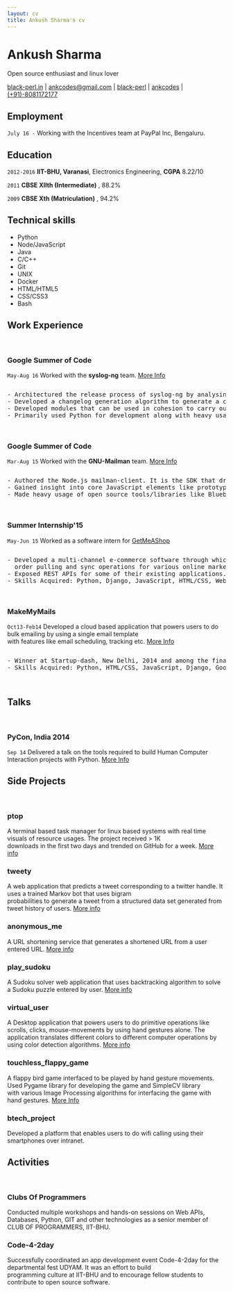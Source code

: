 ```yaml
---
layout: cv
title: Ankush Sharma's cv
---
```

# Ankush Sharma
Open source enthusiast and linux lover

<div id="webaddress">
<a href="http://black-perl.in">black-perl.in</a>
|
<i class="fa fa-envelope"></i> <a href="mailto:ankcodes@gmail.com">ankcodes@gmail.com</a>
|
<i class="fa fa-github"></i> <a href="http://github.com/black-perl">black-perl</a>
|
<i class="fa fa-twitter"></i> <a href="http://twitter.com/ankcodes">ankcodes</a>
|
<i class="fa fa-phone"></i> <a href="#">(+91)-8081172177</a>
</div>


## Employment

`July 16 -` 
Working with the Incentives team at PayPal Inc, Bengaluru.


## Education

`2012-2016`
__IIT-BHU, Varanasi__, Electronics Engineering, __CGPA__  8.22/10

`2011`
__CBSE XIIth (Intermediate)__ , 88.2%

`2009`
__CBSE Xth (Matriculation)__ ,  94.2%


## Technical skills

* Python
* Node/JavaScript
* Java
* C/C++
* Git
* UNIX
* Docker
* HTML/HTML5
* CSS/CSS3
* Bash


## Work Experience
<br/>

### Google Summer of Code

`May-Aug 16`
Worked with the __syslog-ng__ team. [More Info](http://black-perl.in/gsoc16-syslog-ng-autorel-summary/)<br/>
<pre>
<p>- Architectured the release process of syslog-ng by analysing its build system and packaging.
- Developed a changelog generation algorithm to generate a changelog from the GIT/GitHub history of the project.
- Developed modules that can be used in cohesion to carry out the release process.
- Primarily used Python for development along with heavy usage of other technologies like Docker, GIT, GitHub Api etc.
</p>
</pre>

### Google Summer of Code

`Mar-Aug 15`
Worked with the __GNU-Mailman__ team. [More Info](https://gitlab.com/black-perl/mailman-client.js)
<pre>
<p>- Authored the Node.js mailman-client. It is the SDK that drives development of Node.js applications on the top of Mailman-core.
- Gained insight into core JavaScript elements like prototypical inheritance model, promises, unit testing methodologies.
- Made heavy usage of open source tools/libraries like Bluebird, Mocha, Sinon, Chai, Lodash etc.
</p>
</pre>


### Summer Internship'15

`May-Jun 15`
Worked as a software intern for [GetMeAShop](https://www.getmeashop.com/)
<pre>
<p>- Developed a multi-channel e-commerce software through which sellers can perform inventory uploading,<br/>  order pulling and sync operations for various online market places all at a single place.
- Exposed REST APIs for some of their existing applications.
- Skills Acquired: Python, Django, JavaScript, HTML/CSS, Web APIs.
</p>
</pre>

### MakeMyMails

`Oct13-Feb14`
Developed a cloud based application that powers users to do bulk emailing by using a single email template <br> with features like email scheduling, tracking etc. [More Info](https://www.youtube.com/watch?v=3gEAvQq6oAk)
<pre>
<p>- Winner at Startup-dash, New Delhi, 2014 and among the finalists of Google Cloud Developer Challenge 2013-2014.
- Skills Acquired: Python, HTML/CSS, JavaScript, Django, Google App Engine, Google APIs.
</p>
</pre>


## Talks
<br/>

### PyCon, India 2014

`Sep 14`
Delivered a talk on the tools required to build Human Computer Interaction projects with Python. [More Info](http://in.pycon.org/funnel/2014/208-python-the-eyes-of-real-world-computer-applications)


## Side Projects
<br/>

### ptop 

A terminal based task manager for linux based systems with real time visuals of resource usages. The project received > 1K <br/>
downloads in the first two days and trended on GitHub for a week. [More info](http://black-perl.in/ptop)

### tweety

A web application that predicts a tweet corresponding to a twitter handle. It uses a trained Markov bot that uses bigram <br/>
probabilities to generate a tweet from a structured data set generated from tweet history of users. [More info](http://tweety.herokuapp.com)

### anonymous_me

A URL shortening service that generates a shortened URL from a user entered URL. [More info](http://anme.herokuapp.com)

### play_sudoku

A Sudoku solver web application that uses backtracking algorithm to solve a Sudoku puzzle entered by user. [More info](http://black-perl.in/Play-Sudoku/)

### virtual_user
A Desktop application that powers users to do primitive operations like scrolls, clicks, mouse-movements by using hand gestures 
alone. The application translates different colors to different computer operations by using color detection algorithms. [More info](https://github.com/black-perl/Virtual-User.git)

### touchless_flappy_game

A flappy bird game interfaced to be played by hand gesture movements. Used Pygame library for developing the game and SimpleCV library 
<br/> with various Image Processing algorithms for interfacing the game with hand gestures. [More Info](https://github.com/black-perl/Touch-free-flappy-bird-game)

### btech_project

Developed a platform that enables users to do wifi calling using their smartphones over intranet.


## Activities
<br/>

### Clubs Of Programmers 

Conducted multiple workshops and hands-on sessions on Web APIs, Databases, Python, GIT and other technologies as a
senior member of CLUB OF PROGRAMMERS, IIT-BHU.

### Code-4-2day

Successfully coordinated an app development event Code-4-2day for the departmental fest UDYAM. It was an effort to build <br/>programming culture at IIT-BHU and to encourage fellow students to contribute to open source software.


<!--Last updated: Feb 2017 -->
